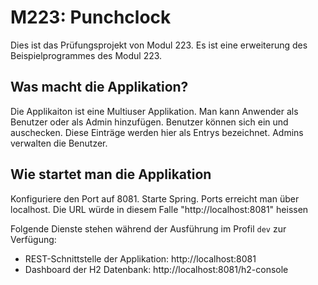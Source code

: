 # M223: Punchclock
Dies ist das Prüfungsprojekt von Modul 223. Es ist eine erweiterung des Beispielprogrammes des Modul 223.

## Was macht die Applikation?
Die Applikaiton ist eine Multiuser Applikation. 
Man kann Anwender als Benutzer oder als Admin hinzufügen.
Benutzer können sich ein und auschecken. Diese Einträge werden hier als Entrys bezeichnet.
Admins verwalten die Benutzer.

## Wie startet man die Applikation
Konfiguriere den Port auf 8081. Starte Spring. Ports erreicht man über localhost.
Die URL würde in diesem Falle "http://localhost:8081" heissen


Folgende Dienste stehen während der Ausführung im Profil `dev` zur Verfügung:
- REST-Schnittstelle der Applikation: http://localhost:8081
- Dashboard der H2 Datenbank: http://localhost:8081/h2-console